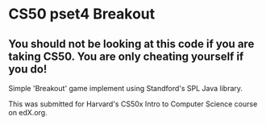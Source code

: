 # CS50 pset4 Breakout

##  You should not be looking at this code if you are taking CS50.  You are only cheating yourself if you do!

Simple 'Breakout' game implement using Standford's SPL Java library.

This was submitted for Harvard's CS50x Intro to Computer Science course on edX.org.


